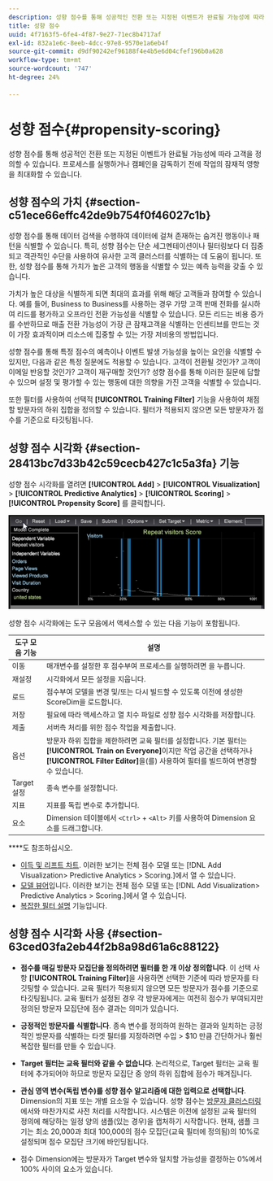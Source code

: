 ```yaml
---
description: 성향 점수를 통해 성공적인 전환 또는 지정된 이벤트가 완료될 가능성에 따라 고객을 정의할 수 있습니다. 프로세스를 실행하거나 캠페인을 감독하기 전에 작업의 잠재적 영향을 최대화할 수 있습니다.
title: 성향 점수
uuid: 4f7163f5-6fe4-4f87-9e27-71ec8b4717af
exl-id: 832a1e6c-8eeb-4dcc-97e8-9570e1a6eb4f
source-git-commit: d9df90242ef96188f4e4b5e6d04cfef196b0a628
workflow-type: tm+mt
source-wordcount: '747'
ht-degree: 24%

---
```


# 성향 점수{#propensity-scoring}

성향 점수를 통해 성공적인 전환 또는 지정된 이벤트가 완료될 가능성에 따라 고객을 정의할 수 있습니다. 프로세스를 실행하거나 캠페인을 감독하기 전에 작업의 잠재적 영향을 최대화할 수 있습니다.

## 성향 점수의 가치 {#section-c51ece66effc42de9b754f0f46027c1b}

성향 점수를 통해 데이터 검색을 수행하여 데이터에 걸쳐 존재하는 숨겨진 행동이나 패턴을 식별할 수 있습니다. 특히, 성향 점수는 단순 세그멘테이션이나 필터링보다 더 집중되고 객관적인 수단을 사용하여 유사한 고객 클러스터를 식별하는 데 도움이 됩니다. 또한, 성향 점수를 통해 가치가 높은 고객의 행동을 식별할 수 있는 예측 능력을 갖출 수 있습니다.

가치가 높은 대상을 식별하게 되면 최대의 효과를 위해 해당 고객들과 참여할 수 있습니다. 예를 들어, Business to Business를 사용하는 경우 가망 고객 판매 전화를 실시하여 리드를 평가하고 오프라인 전환 가능성을 식별할 수 있습니다. 모든 리드는 비용 증가를 수반하므로 매출 전환 가능성이 가장 큰 잠재고객을 식별하는 인센티브를 만드는 것이 가장 효과적이며 리소스에 집중할 수 있는 가장 저비용의 방법입니다.

성향 점수를 통해 특정 점수의 예측이나 이벤트 발생 가능성을 높이는 요인을 식별할 수 있지만, 다음과 같은 특정 질문에도 적용할 수 있습니다. 고객이 전환될 것인가? 고객이 이메일 반응할 것인가? 고객이 재구매할 것인가? 성향 점수를 통해 이러한 질문에 답할 수 있으며 설정 및 평가할 수 있는 행동에 대한 의향을 가진 고객을 식별할 수 있습니다.

또한 필터를 사용하여 선택적 **[!UICONTROL Training Filter]** 기능을 사용하여 채점할 방문자의 하위 집합을 정의할 수 있습니다. 필터가 적용되지 않으면 모든 방문자가 점수를 기준으로 타깃팅됩니다.

## 성향 점수 시각화 {#section-28413bc7d33b42c59cecb427c1c5a3fa} 기능

성향 점수 시각화를 열려면 **[!UICONTROL Add]** > **[!UICONTROL Visualization]** > **[!UICONTROL Predictive Analytics]** > **[!UICONTROL Scoring]** > **[!UICONTROL Propensity Score]** 를 클릭합니다.

![](assets/propensity_visualization_GO.png)

성향 점수 시각화에는 도구 모음에서 액세스할 수 있는 다음 기능이 포함됩니다.

| 도구 모음 기능 | 설명 |
|---|---|
| 이동 | 매개변수를 설정한 후 점수부여 프로세스를 실행하려면 을 누릅니다. |
| 재설정 | 시각화에서 모든 설정을 지웁니다. |
| 로드 | 점수부여 모델을 변경 및/또는 다시 빌드할 수 있도록 이전에 생성한 ScoreDim을 로드합니다. |
| 저장 | 필요에 따라 액세스하고 열 치수 파일로 성향 점수 시각화를 저장합니다. |
| 제출 | 서버측 처리를 위한 점수 작업을 제출합니다. |
| 옵션 | 방문자 하위 집합을 제한하려면 교육 필터를 설정합니다. 기본 필터는 **[!UICONTROL Train on Everyone]**&#x200B;이지만 작업 공간을 선택하거나 **[!UICONTROL Filter Editor]**&#x200B;을(를) 사용하여 필터를 빌드하여 변경할 수 있습니다. |
| Target 설정 | 종속 변수를 설정합니다. |
| 지표 | 지표를 독립 변수로 추가합니다. |
| 요소 | Dimension 테이블에서 `<Ctrl>` + `<Alt>` 키를 사용하여 Dimension 요소를 드래그합니다. |

****&#x200B;도 참조하십시오.

* [이득 및 리프트 차트](../../../../home/c-get-started/c-analysis-vis/c-visitor-propensity/c-propensity-gain-lift-chart.md#concept-0d049f6baf534f7fb97f271843ba6c4a). 이러한 보기는 전체 점수 모델 또는 [!DNL Add Visualization> Predictive Analytics > Scoring.]에서 열 수 있습니다.
* [모델 뷰어](../../../../home/c-get-started/c-analysis-vis/c-visitor-propensity/c-propensity-model-viewer.md#concept-d4fdf4b335c04b0ea07e70ab9a7ce9dd)입니다. 이러한 보기는 전체 점수 모델 또는 [!DNL Add Visualization> Predictive Analytics > Scoring.]에서 열 수 있습니다.
* [복잡한 필터 설명](../../../../home/c-get-started/c-analysis-vis/c-visitor-propensity/c-propensity-complex-filter.md#concept-f9c55e54837f4b5995a00bc950ce5dff) 기능입니다.

## 성향 점수 시각화 사용 {#section-63ced03fa2eb44f2b8a98d61a6c88122}

* **점수를 매길 방문자 모집단을 정의하려면 필터를 한 개 이상 정의합니다**. 이 선택 사항 **[!UICONTROL Training Filter]**&#x200B;을 사용하면 선택한 기준에 따라 방문자를 타깃팅할 수 있습니다. 교육 필터가 적용되지 않으면 모든 방문자가 점수를 기준으로 타깃팅됩니다. 교육 필터가 설정된 경우 각 방문자에게는 여전히 점수가 부여되지만 정의된 방문자 모집단에 점수 결과는 의미가 있습니다.
* **긍정적인 방문자를 식별합니다**. 종속 변수를 정의하여 원하는 결과와 일치하는 긍정적인 방문자를 식별하는 타겟 필터를 지정하려면 수입 > $10 만큼 간단하거나 훨씬 복잡한 필터를 만들 수 있습니다.
* **Target 필터는 교육 필터와 같을 수 없습니다**. 논리적으로, Target 필터는 교육 필터에 추가되어야 하므로 방문자 모집단 중 양의 하위 집합에 점수가 매겨집니다.
* **관심 영역 변수(독립 변수)를 성향 점수 알고리즘에 대한 입력으로 선택합니다**. Dimension의 지표 또는 개별 요소일 수 있습니다. 성향 점수는 [방문자 클러스터링](../../../../home/c-get-started/c-analysis-vis/c-visitor-cluster/c-visitor-cluster.md#concept-1c2406ef7b284a56a02daa38eaa2e73d)에서와 마찬가지로 사전 처리를 시작합니다. 시스템은 이전에 설정된 교육 필터의 정의에 해당하는 일정 양의 샘플(있는 경우)을 캡처하기 시작합니다. 현재, 샘플 크기는 최소 20,000과 최대 100,000의 점수 모집단(교육 필터에 정의됨)의 10%로 설정되며 점수 모집단 크기에 바인딩됩니다.

* 점수 Dimension에는 방문자가 Target 변수와 일치할 가능성을 결정하는 0%에서 100% 사이의 요소가 있습니다.
